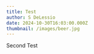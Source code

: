```yaml
---
title: Test
author: S DeLessio
date: 2024-10-30T16:03:00.000Z
thumbnail: /images/beer.jpg
---
```

Second Test
